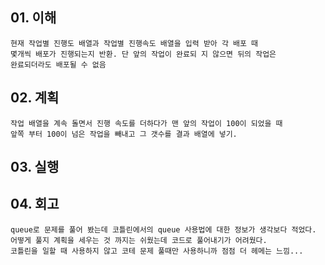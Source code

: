 ## 01. 이해
    현재 작업별 진행도 배열과 작업별 진행속도 배열을 입력 받아 각 배포 때 
    몇개씩 배포가 진행되는지 반환. 단 앞의 작업이 완료되 지 않으면 뒤의 작업은
    완료되더라도 배포될 수 없음
       
## 02. 계획
    작업 배열을 계속 돌면서 진행 속도를 더하다가 맨 앞의 작업이 100이 되었을 때
    앞쪽 부터 100이 넘은 작업을 빼내고 그 갯수를 결과 배열에 넣기. 
    
## 03. 실행

## 04. 회고
    queue로 문제를 풀어 봤는데 코틀린에서의 queue 사용법에 대한 정보가 생각보다 적었다.
    어떻게 풀지 계획을 세우는 것 까지는 쉬웠는데 코드로 풀어내기가 어려웠다.
    코틀린을 일할 때 사용하지 않고 코테 문제 풀때만 사용하니까 점점 더 헤메는 느낌...